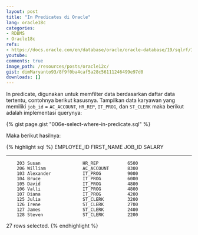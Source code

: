 ```yaml
---
layout: post
title: "In Predicates di Oracle"
lang: oracle18c
categories:
- RDBMS
- Oracle18c
refs: 
- https://docs.oracle.com/en/database/oracle/oracle-database/19/sqlrf/IN-Condition.html#GUID-C7961CB3-8F60-47E0-96EB-BDCF5DB1317C
youtube: 
comments: true
image_path: /resources/posts/oracle12c/
gist: dimMaryanto93/8f9f0ba4caf5a28c56111246499e97d0
downloads: []
---
```


In predicate, digunakan untuk memfilter data berdasarkan daftar data tertentu, contohnya berikut kasusnya. Tampilkan data karyawan yang memiliki `job_id` = `AC_ACCOUNT`, `HR_REP`, `IT_PROG`, dan `ST_CLERK` maka berikut adalah implementasi querynya:

{% gist page.gist "006e-select-where-in-predicate.sql" %}

Maka berikut hasilnya:

{% highlight sql %}
EMPLOYEE_ID FIRST_NAME           JOB_ID         SALARY
----------- -------------------- ---------- ----------
        203 Susan                HR_REP           6500
        206 William              AC_ACCOUNT       8300
        103 Alexander            IT_PROG          9000
        104 Bruce                IT_PROG          6000
        105 David                IT_PROG          4800
        106 Valli                IT_PROG          4800
        107 Diana                IT_PROG          4200
        125 Julia                ST_CLERK         3200
        126 Irene                ST_CLERK         2700
        127 James                ST_CLERK         2400
        128 Steven               ST_CLERK         2200

27 rows selected.
{% endhighlight %}